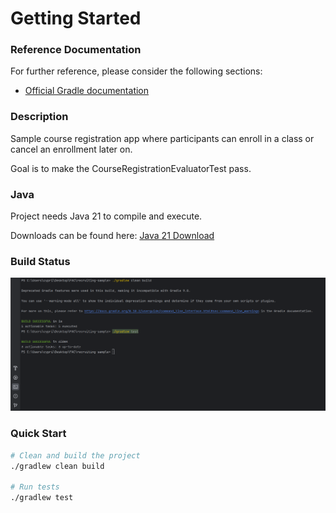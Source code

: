 # Getting Started

### Reference Documentation
For further reference, please consider the following sections:

* [Official Gradle documentation](https://docs.gradle.org)

### Description
Sample course registration app where participants can enroll in a class or cancel an enrollment later on. 

Goal is to make the CourseRegistrationEvaluatorTest pass.

### Java
Project needs Java 21 to compile and execute. 

Downloads can be found here:
[Java 21 Download](https://bell-sw.com/pages/downloads/#jdk-21-lts)

### Build Status
![Test Results](test-result.png)


### Quick Start
```bash
# Clean and build the project
./gradlew clean build

# Run tests
./gradlew test
```
